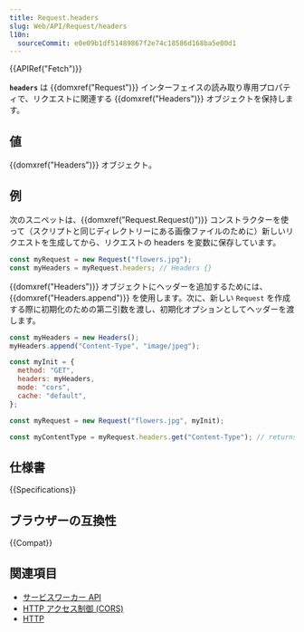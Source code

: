 ```yaml
---
title: Request.headers
slug: Web/API/Request/headers
l10n:
  sourceCommit: e0e09b1df51489867f2e74c18586d168ba5e00d1
---
```


{{APIRef("Fetch")}}

**`headers`** は {{domxref("Request")}} インターフェイスの読み取り専用プロパティで、リクエストに関連する {{domxref("Headers")}} オブジェクトを保持します。

## 値

{{domxref("Headers")}} オブジェクト。

## 例

次のスニペットは、{{domxref("Request.Request()")}} コンストラクターを使って（スクリプトと同じディレクトリーにある画像ファイルのために）新しいリクエストを生成してから、リクエストの headers を変数に保存しています。

```js
const myRequest = new Request("flowers.jpg");
const myHeaders = myRequest.headers; // Headers {}
```

{{domxref("Headers")}} オブジェクトにヘッダーを追加するためには、{{domxref("Headers.append")}} を使用します。次に、新しい `Request` を作成する際に初期化のための第二引数を渡し、初期化オプションとしてヘッダーを渡します。

```js
const myHeaders = new Headers();
myHeaders.append("Content-Type", "image/jpeg");

const myInit = {
  method: "GET",
  headers: myHeaders,
  mode: "cors",
  cache: "default",
};

const myRequest = new Request("flowers.jpg", myInit);

const myContentType = myRequest.headers.get("Content-Type"); // returns 'image/jpeg'
```

## 仕様書

{{Specifications}}

## ブラウザーの互換性

{{Compat}}

## 関連項目

- [サービスワーカー API](/ja/docs/Web/API/Service_Worker_API)
- [HTTP アクセス制御 (CORS)](/ja/docs/Web/HTTP/CORS)
- [HTTP](/ja/docs/Web/HTTP)
